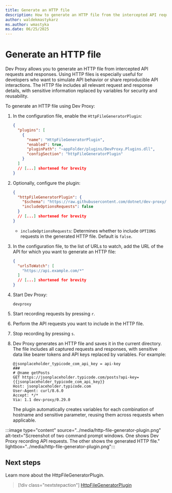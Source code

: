 ```yaml
---
title: Generate an HTTP file
description: How to generate an HTTP file from the intercepted API requests and responses
author: waldekmastykarz
ms.author: wmastyka
ms.date: 06/25/2025
---
```


# Generate an HTTP file

Dev Proxy allows you to generate an HTTP file from intercepted API requests and responses. Using HTTP files is especially useful for developers who want to simulate API behavior or share reproducible API interactions. The HTTP file includes all relevant request and response details, with sensitive information replaced by variables for security and reusability.

To generate an HTTP file using Dev Proxy:

1. In the configuration file, enable the `HttpFileGeneratorPlugin`:

   ```json
   {
     "plugins": [
       {
         "name": "HttpFileGeneratorPlugin",
         "enabled": true,
         "pluginPath": "~appFolder/plugins/DevProxy.Plugins.dll",
         "configSection": "httpFileGeneratorPlugin"
       }
     ]
     // [...] shortened for brevity
   }
   ```

1. Optionally, configure the plugin:

   ```json
   {
     "httpFileGeneratorPlugin": {
       "$schema": "https://raw.githubusercontent.com/dotnet/dev-proxy/main/schemas/v0.29.0/httpfilegeneratorplugin.schema.json",
       "includeOptionsRequests": false
     }
     // [...] shortened for brevity
   }
   ```

   - `includeOptionsRequests`: Determines whether to include `OPTIONS` requests in the generated HTTP file. Default is `false`.

1. In the configuration file, to the list of URLs to watch, add the URL of the API for which you want to generate an HTTP file:

   ```json
   {
     "urlsToWatch": [
       "https://api.example.com/*"
     ]
     // [...] shortened for brevity
   }
   ```

1. Start Dev Proxy:

   ```console
   devproxy
   ```

1. Start recording requests by pressing `r`.

1. Perform the API requests you want to include in the HTTP file.

1. Stop recording by pressing `s`.

1. Dev Proxy generates an HTTP file and saves it in the current directory. The file includes all captured requests and responses, with sensitive data like bearer tokens and API keys replaced by variables. For example:

   ```http
   @jsonplaceholder_typicode_com_api_key = api-key
   ###
   # @name getPosts
   GET https://jsonplaceholder.typicode.com/posts?api-key={{jsonplaceholder_typicode_com_api_key}}
   Host: jsonplaceholder.typicode.com
   User-Agent: curl/8.6.0
   Accept: */*
   Via: 1.1 dev-proxy/0.29.0
   ```

   The plugin automatically creates variables for each combination of hostname and sensitive parameter, reusing them across requests when applicable.

:::image type="content" source="../media/http-file-generator-plugin.png" alt-text="Screenshot of two command prompt windows. One shows Dev Proxy recording API requests. The other shows the generated HTTP file." lightbox="../media/http-file-generator-plugin.png":::

## Next steps

Learn more about the HttpFileGeneratorPlugin.

> [!div class="nextstepaction"]
> [HttpFileGeneratorPlugin](../technical-reference/httpfilegeneratorplugin.md)